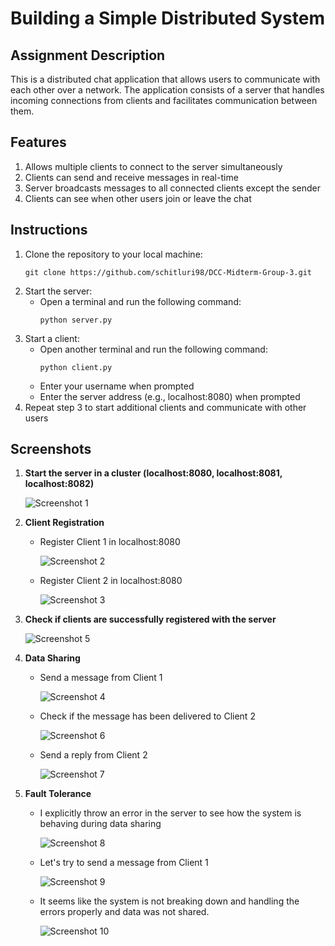 # Building a Simple Distributed System

## Assignment Description

This is a distributed chat application that allows users to communicate with each other over a network. The application consists of a server that handles incoming connections from clients and facilitates communication between them.

## Features

1. Allows multiple clients to connect to the server simultaneously
2. Clients can send and receive messages in real-time
3. Server broadcasts messages to all connected clients except the sender
4. Clients can see when other users join or leave the chat

## Instructions

1. Clone the repository to your local machine:
   ```
   git clone https://github.com/schitluri98/DCC-Midterm-Group-3.git
   ```
2. Start the server:
   - Open a terminal and run the following command:
     ```
     python server.py
     ```
3. Start a client:
   - Open another terminal and run the following command:
     ```
     python client.py
     ```
   - Enter your username when prompted
   - Enter the server address (e.g., localhost:8080) when prompted
4. Repeat step 3 to start additional clients and communicate with other users

## Screenshots

1. **Start the server in a cluster (localhost:8080, localhost:8081, localhost:8082)**

   ![Screenshot 1](https://github.com/schitluri98/DCC-Midterm-Group-3/assets/61785648/52192ba9-fc0a-4dfb-98fb-5a275c00d923)

2. **Client Registration**
   - Register Client 1 in localhost:8080

      ![Screenshot 2](https://github.com/schitluri98/DCC-Midterm-Group-3/assets/61785648/694717f1-76f7-4ba3-bfd9-97f20f5a45d5)
   - Register Client 2 in localhost:8080

      ![Screenshot 3](https://github.com/schitluri98/DCC-Midterm-Group-3/assets/61785648/d12016fd-c7f4-4ca3-9671-73620c086628)

3. **Check if clients are successfully registered with the server**

    ![Screenshot 5](https://github.com/schitluri98/DCC-Midterm-Group-3/assets/61785648/ebe82ad4-c6a3-4809-b3a9-7c2a43a1fbad)

4. **Data Sharing**
   - Send a message from Client 1

      ![Screenshot 4](https://github.com/schitluri98/DCC-Midterm-Group-3/assets/61785648/5e58e3b1-100c-4ce5-965b-c4c5729c5fa1)
   - Check if the message has been delivered to Client 2

      ![Screenshot 6](https://github.com/schitluri98/DCC-Midterm-Group-3/assets/61785648/fd810728-fbd3-423b-b18e-36293a6f16d4)
   - Send a reply from Client 2
   
     ![Screenshot 7](https://github.com/schitluri98/DCC-Midterm-Group-3/assets/61785648/057c6d6d-c149-40c3-a6ae-c7b155acf509)

5. **Fault Tolerance**
   - I explicitly throw an error in the server to see how the system is behaving during data sharing
   
     ![Screenshot 8](https://github.com/schitluri98/DCC-Midterm-Group-3/assets/61785648/55d524ca-c652-47a2-9d9b-0a5c1e0dd7be)
   - Let's try to send a message from Client 1
   
     ![Screenshot 9](https://github.com/schitluri98/DCC-Midterm-Group-3/assets/61785648/cca2ec03-e38d-45e9-bca6-41831884f821)
   - It seems like the system is not breaking down and handling the errors properly and data was not shared.

     ![Screenshot 10](https://github.com/schitluri98/DCC-Midterm-Group-3/assets/61785648/17e2285c-3e50-4291-b174-2bd51a0e9102)


